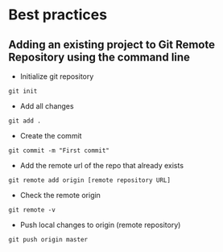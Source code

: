 # Best practices

## Adding an existing project to Git Remote Repository using the command line

* Initialize git repository
```
git init
```

* Add all changes
```
git add .
```

* Create the commit
```
git commit -m "First commit"
```

* Add the remote url of the repo that already exists
```
git remote add origin [remote repository URL]
```

* Check the remote origin
```
git remote -v
```

* Push local changes to origin (remote repository)
```
git push origin master
```